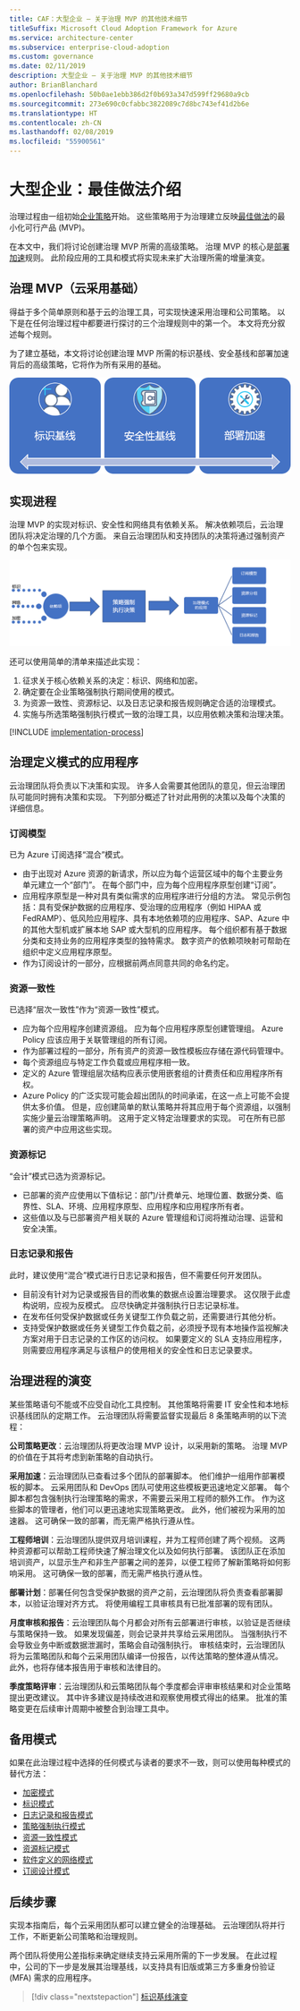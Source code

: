 ```yaml
---
title: CAF：大型企业 – 关于治理 MVP 的其他技术细节
titleSuffix: Microsoft Cloud Adoption Framework for Azure
ms.service: architecture-center
ms.subservice: enterprise-cloud-adoption
ms.custom: governance
ms.date: 02/11/2019
description: 大型企业 – 关于治理 MVP 的其他技术细节
author: BrianBlanchard
ms.openlocfilehash: 50b0ae1ebb386d2f0b693a347d599ff29680a9cb
ms.sourcegitcommit: 273e690c0cfabbc3822089c7d8bc743ef41d2b6e
ms.translationtype: HT
ms.contentlocale: zh-CN
ms.lasthandoff: 02/08/2019
ms.locfileid: "55900561"
---
```

# <a name="large-enterprise-best-practice-explained"></a>大型企业：最佳做法介绍

治理过程由一组初始[企业策略](./initial-corporate-policy.md)开始。 这些策略用于为治理建立反映[最佳做法](./overview.md)的最小化可行产品 (MVP)。

在本文中，我们将讨论创建治理 MVP 所需的高级策略。 治理 MVP 的核心是[部署加速](../../deployment-acceleration/overview.md)规则。 此阶段应用的工具和模式将实现未来扩大治理所需的增量演变。

## <a name="governance-mvp-cloud-adoption-foundation"></a>治理 MVP（云采用基础）

得益于多个简单原则和基于云的治理工具，可实现快速采用治理和公司策略。 以下是在任何治理过程中都要进行探讨的三个治理规则中的第一个。 本文将充分叙述每个规则。

为了建立基础，本文将讨论创建治理 MVP 所需的标识基线、安全基线和部署加速背后的高级策略，它将作为所有采用的基础。

![增量治理 MVP 的示例](../../../_images/governance/governance-mvp.png)

## <a name="implementation-process"></a>实现进程

治理 MVP 的实现对标识、安全性和网络具有依赖关系。 解决依赖项后，云治理团队将决定治理的几个方面。 来自云治理团队和支持团队的决策将通过强制资产的单个包来实现。

![增量治理 MVP 的示例](../../../_images/governance/governance-mvp-implementation-flow.png)

还可以使用简单的清单来描述此实现：

1. 征求关于核心依赖关系的决定：标识、网络和加密。
2. 确定要在企业策略强制执行期间使用的模式。
3. 为资源一致性、资源标记、以及日志记录和报告规则确定合适的治理模式。
4. 实施与所选策略强制执行模式一致的治理工具，以应用依赖决策和治理决策。

[!INCLUDE [implementation-process](../../../../../includes/cloud-adoption/governance/implementation-process.md)]

## <a name="application-of-governance-defined-patterns"></a>治理定义模式的应用程序

云治理团队将负责以下决策和实现。 许多人会需要其他团队的意见，但云治理团队可能同时拥有决策和实现。 下列部分概述了针对此用例的决策以及每个决策的详细信息。

### <a name="subscription-model"></a>订阅模型

已为 Azure 订阅选择“混合”模式。

- 由于出现对 Azure 资源的新请求，所以应为每个运营区域中的每个主要业务单元建立一个“部门”。 在每个部门中，应为每个应用程序原型创建“订阅”。
- 应用程序原型是一种对具有类似需求的应用程序进行分组的方法。 常见示例包括：具有受保护数据的应用程序、受治理的应用程序（例如 HIPAA 或 FedRAMP）、低风险应用程序、具有本地依赖项的应用程序、SAP、Azure 中的其他大型机或扩展本地 SAP 或大型机的应用程序。 每个组织都有基于数据分类和支持业务的应用程序类型的独特需求。 数字资产的依赖项映射可帮助在组织中定义应用程序原型。
- 作为订阅设计的一部分，应根据前两点同意共同的命名约定。

### <a name="resource-consistency"></a>资源一致性

已选择“层次一致性”作为“资源一致性”模式。

- 应为每个应用程序创建资源组。 应为每个应用程序原型创建管理组。 Azure Policy 应该应用于关联管理组的所有订阅。
- 作为部署过程的一部分，所有资产的资源一致性模板应存储在源代码管理中。
- 每个资源组应与特定工作负载或应用程序相一致。
- 定义的 Azure 管理组层次结构应表示使用嵌套组的计费责任和应用程序所有权。
- Azure Policy 的广泛实现可能会超出团队的时间承诺，在这一点上可能不会提供太多价值。 但是，应创建简单的默认策略并将其应用于每个资源组，以强制实施少量云治理策略声明。 这用于定义特定治理要求的实现。 可在所有已部署的资产中应用这些实现。

### <a name="resource-tagging"></a>资源标记

“会计”模式已选为资源标记。

- 已部署的资产应使用以下值标记：部门/计费单元、地理位置、数据分类、临界性、SLA、环境、应用程序原型、应用程序和应用程序所有者。
- 这些值以及与已部署资产相关联的 Azure 管理组和订阅将推动治理、运营和安全决策。

### <a name="logging-and-reporting"></a>日志记录和报告

此时，建议使用“混合”模式进行日志记录和报告，但不需要任何开发团队。

- 目前没有针对为记录或报告目的而收集的数据点设置治理要求。 这仅限于此虚构说明，应视为反模式。 应尽快确定并强制执行日志记录标准。
- 在发布任何受保护数据或任务关键型工作负载之前，还需要进行其他分析。
- 支持受保护数据或任务关键型工作负载之前，必须授予现有本地操作监视解决方案对用于日志记录的工作区的访问权。 如果要定义的 SLA 支持应用程序，则需要应用程序满足与该租户的使用相关的安全性和日志记录要求。

## <a name="evolution-of-governance-processes"></a>治理进程的演变

某些策略语句不能或不应受自动化工具控制。 其他策略将需要 IT 安全性和本地标识基线团队的定期工作。 云治理团队将需要监督实现最后 8 条策略声明的以下流程：

**公司策略更改**：云治理团队将更改治理 MVP 设计，以采用新的策略。 治理 MVP 的价值在于其将考虑到新策略的自动执行。

**采用加速**：云治理团队已查看过多个团队的部署脚本。 他们维护一组用作部署模板的脚本。 云采用团队和 DevOps 团队可使用这些模板更迅速地定义部署。 每个脚本都包含强制执行治理策略的需求，不需要云采用工程师的额外工作。 作为这些脚本的管理者，他们可以更迅速地实现策略更改。 此外，他们被视为采用的加速器。 这可确保一致的部署，而无需严格执行遵从性。

**工程师培训**：云治理团队提供双月培训课程，并为工程师创建了两个视频。 这两种资源都可以帮助工程师快速了解治理文化以及如何执行部署。 该团队正在添加培训资产，以显示生产和非生产部署之间的差异，以便工程师了解新策略将如何影响采用。 这可确保一致的部署，而无需严格执行遵从性。

**部署计划**：部署任何包含受保护数据的资产之前，云治理团队将负责查看部署脚本，以验证治理对齐方式。 将使用编程工具审核具有已批准部署的现有团队。

**月度审核和报告**：云治理团队每个月都会对所有云部署进行审核，以验证是否继续与策略保持一致。 如果发现偏差，则会记录并共享给云采用团队。 当强制执行不会导致业务中断或数据泄漏时，策略会自动强制执行。 审核结束时，云治理团队将为云策略团队和每个云采用团队编译一份报告，以传达策略的整体遵从情况。 此外，也将存储本报告用于审核和法律目的。

**季度策略评审**：云治理团队和云策略团队每个季度都会评审审核结果和对企业策略提出更改建议。 其中许多建议是持续改进和观察使用模式得出的结果。 批准的策略变更在后续审计周期中被整合到治理工具中。

## <a name="alternative-patterns"></a>备用模式

如果在此治理过程中选择的任何模式与读者的要求不一致，则可以使用每种模式的替代方法：

- [加密模式](../../../decision-guides/encryption/overview.md)
- [标识模式](../../../decision-guides/identity/overview.md)
- [日志记录和报告模式](../../../decision-guides/log-and-report/overview.md)
- [策略强制执行模式](../../../decision-guides/policy-enforcement/overview.md)
- [资源一致性模式](../../../decision-guides/resource-consistency/overview.md)
- [资源标记模式](../../../decision-guides/resource-tagging/overview.md)
- [软件定义的网络模式](../../../decision-guides/software-defined-network/overview.md)
- [订阅设计模式](../../../decision-guides/subscriptions/overview.md)

## <a name="next-steps"></a>后续步骤

实现本指南后，每个云采用团队都可以建立健全的治理基础。 云治理团队将并行工作，不断更新公司策略和治理规则。

两个团队将使用公差指标来确定继续支持云采用所需的下一步发展。 在此过程中，公司的下一步是发展其治理基线，以支持具有旧版或第三方多重身份验证 (MFA) 需求的应用程序。

> [!div class="nextstepaction"]
> [标识基线演变](./identity-baseline-evolution.md)
